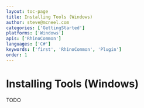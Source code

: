 ```yaml
---
layout: toc-page
title: Installing Tools (Windows)
author: steve@mcneel.com
categories: ['GettingStarted']
platforms: ['Windows']
apis: ['RhinoCommon']
languages: ['C#']
keywords: ['first', 'RhinoCommon', 'Plugin']
order: 1
---
```


# Installing Tools (Windows)

TODO
